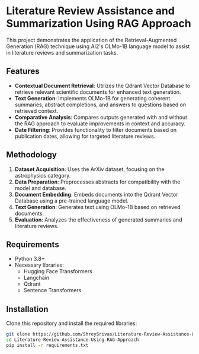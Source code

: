 # Literature Review Assistance and Summarization Using RAG Approach

This project demonstrates the application of the Retrieval-Augmented Generation (RAG) technique using AI2's OLMo-1B language model to assist in literature reviews and summarization tasks.

## Features

- **Contextual Document Retrieval**: Utilizes the Qdrant Vector Database to retrieve relevant scientific documents for enhanced text generation.
- **Text Generation**: Implements OLMo-1B for generating coherent summaries, abstract completions, and answers to questions based on retrieved context.
- **Comparative Analysis**: Compares outputs generated with and without the RAG approach to evaluate improvements in context and accuracy.
- **Date Filtering**: Provides functionality to filter documents based on publication dates, allowing for targeted literature reviews.

## Methodology

1. **Dataset Acquisition**: Uses the ArXiv dataset, focusing on the astrophysics category.
2. **Data Preparation**: Preprocesses abstracts for compatibility with the model and database.
3. **Document Embedding**: Embeds documents into the Qdrant Vector Database using a pre-trained language model.
4. **Text Generation**: Generates text using OLMo-1B based on retrieved documents.
5. **Evaluation**: Analyzes the effectiveness of generated summaries and literature reviews.

## Requirements

- Python 3.8+
- Necessary libraries:
  - Hugging Face Transformers
  - Langchain
  - Qdrant
  - Sentence Transformers

## Installation

Clone this repository and install the required libraries:

```bash
git clone https://github.com/ShreySrivas/Literature-Review-Assistance-Using-RAG-Approach.git
cd Literature-Review-Assistance-Using-RAG-Approach
pip install -r requirements.txt
